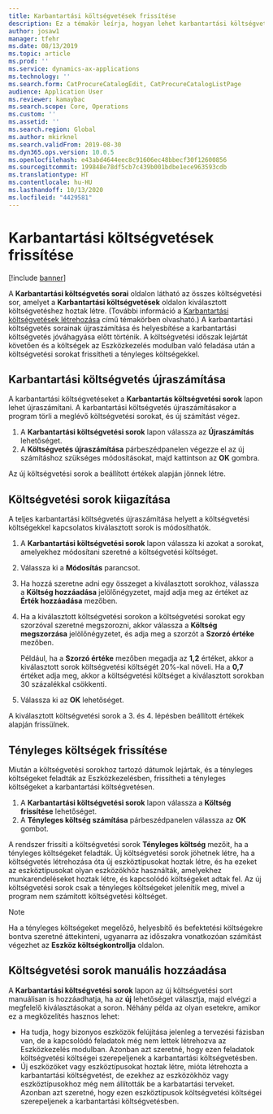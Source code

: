 ```yaml
---
title: Karbantartási költségvetések frissítése
description: Ez a témakör leírja, hogyan lehet karbantartási költségvetést frissíteni az Eszközkezelésben.
author: josaw1
manager: tfehr
ms.date: 08/13/2019
ms.topic: article
ms.prod: ''
ms.service: dynamics-ax-applications
ms.technology: ''
ms.search.form: CatProcureCatalogEdit, CatProcureCatalogListPage
audience: Application User
ms.reviewer: kamaybac
ms.search.scope: Core, Operations
ms.custom: ''
ms.assetid: ''
ms.search.region: Global
ms.author: mkirknel
ms.search.validFrom: 2019-08-30
ms.dyn365.ops.version: 10.0.5
ms.openlocfilehash: e43abd4644eec8c91606ec48bbecf30f12600856
ms.sourcegitcommit: 199848e78df5cb7c439b001bdbe1ece963593cdb
ms.translationtype: HT
ms.contentlocale: hu-HU
ms.lasthandoff: 10/13/2020
ms.locfileid: "4429581"
---
```

# <a name="update-maintenance-budgets"></a>Karbantartási költségvetések frissítése

[!include [banner](../../includes/banner.md)]

 

A **Karbantartási költségvetés sorai** oldalon látható az összes költségvetési sor, amelyet a **Karbantartási költségvetések** oldalon kiválasztott költségvetéshez hoztak létre. (További információ a [Karbantartási költségvetések létrehozása](create-maintenance-budget.md) című témakörben olvasható.) A karbantartási költségvetés sorainak újraszámítása és helyesbítése a karbantartási költségvetés jóváhagyása előtt történik. A költségvetési időszak lejártát követően és a költségek az Eszközkezelés modulban való feladása után a költségvetési sorokat frissítheti a tényleges költségekkel.

## <a name="recalculate-a-maintenance-budget"></a>Karbantartási költségvetés újraszámítása

A karbantartási költségvetéseket a **Karbantartás költségvetési sorok** lapon lehet újraszámítani. A karbantartási költségvetés újraszámításakor a program törli a meglévő költségvetési sorokat, és új számítást végez.

1. A **Karbantartási költségvetési sorok** lapon válassza az **Újraszámítás** lehetőséget.
2. A **Költségvetés újraszámítása** párbeszédpanelen végezze el az új számításhoz szükséges módosításokat, majd kattintson az **OK** gombra.

Az új költségvetési sorok a beállított értékek alapján jönnek létre.

## <a name="adjust-budget-lines"></a>Költségvetési sorok kiigazítása

A teljes karbantartási költségvetés újraszámítása helyett a költségvetési költségekkel kapcsolatos kiválasztott sorok is módosíthatók.

1. A **Karbantartási költségvetési sorok** lapon válassza ki azokat a sorokat, amelyekhez módosítani szeretné a költségvetési költséget.
2. Válassza ki a **Módosítás** parancsot.
3. Ha hozzá szeretne adni egy összeget a kiválasztott sorokhoz, válassza a **Költség hozzáadása** jelölőnégyzetet, majd adja meg az értéket az **Érték hozzáadása** mezőben.
4. Ha a kiválasztott költségvetési sorokon a költségvetési sorokat egy szorzóval szeretné megszorozni, akkor válassza a **Költség megszorzása** jelölőnégyzetet, és adja meg a szorzót a **Szorzó értéke** mezőben.

    Például, ha a **Szorzó értéke** mezőben megadja az **1,2** értéket, akkor a kiválasztott sorok költségvetési költségét 20%-kal növeli. Ha a **0,7** értéket adja meg, akkor a költségvetési költséget a kiválasztott sorokban 30 százalékkal csökkenti.

5. Válassza ki az **OK** lehetőséget.

A kiválasztott költségvetési sorok a 3. és 4. lépésben beállított értékek alapján frissülnek.

## <a name="update-actual-costs"></a>Tényleges költségek frissítése

Miután a költségvetési sorokhoz tartozó dátumok lejártak, és a tényleges költségeket feladták az Eszközkezelésben, frissítheti a tényleges költségeket a karbantartási költségvetésen.

1. A **Karbantartási költségvetési sorok** lapon válassza a **Költség frissítése** lehetőséget.
2. A **Tényleges költség számítása** párbeszédpanelen válassza az **OK** gombot.

A rendszer frissíti a költségvetési sorok **Tényleges költség** mezőit, ha a tényleges költségeket feladták. Új költségvetési sorok jöhetnek létre, ha a költségvetés létrehozása óta új eszköztípusokat hoztak létre, és ha ezeket az eszköztípusokat olyan eszközökhöz használták, amelyekhez munkarendeléseket hoztak létre, és kapcsolódó költségeket adtak fel. Az új költségvetési sorok csak a tényleges költségeket jelenítik meg, mivel a program nem számított költségvetési költséget.

> [!NOTE]
> Ha a tényleges költségeket megelőző, helyesbítő és befektetési költségekre bontva szeretné áttekinteni, ugyanarra az időszakra vonatkozóan számítást végezhet az **Eszköz költségkontrollja** oldalon. 

## <a name="manually-add-budget-lines"></a>Költségvetési sorok manuális hozzáadása

A **Karbantartási költségvetési sorok** lapon az új költségvetési sort manuálisan is hozzáadhatja, ha az **új** lehetőséget választja, majd elvégzi a megfelelő kiválasztásokat a soron. Néhány példa az olyan esetekre, amikor ez a megközelítés hasznos lehet:

- Ha tudja, hogy bizonyos eszközök felújítása jelenleg a tervezési fázisban van, de a kapcsolódó feladatok még nem lettek létrehozva az Eszközkezelés modulban. Azonban azt szeretné, hogy ezen feladatok költségvetési költségei szerepeljenek a karbantartási költségvetésben.
- Új eszközöket vagy eszköztípusokat hoztak létre, mióta létrehozta a karbantartási költségvetést, de ezekhez az eszközökhöz vagy eszköztípusokhoz még nem állították be a karbatartási terveket. Azonban azt szeretné, hogy ezen eszköztípusok költségvetési költségei szerepeljenek a karbantartási költségvetésben.
